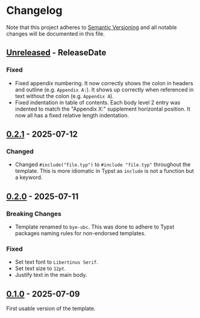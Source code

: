 # Changelog

Note that this project adheres to
[Semantic Versioning](https://semver.org/spec/v2.0.0.html) and all notable
changes will be documented in this file.

<!-- next-header -->

## [Unreleased] - ReleaseDate

### Fixed

- Fixed appendix numbering. It now correctly shows the colon in headers and
  outline (e.g. `Appendix A:`). It shows up correctly when referenced in text
  without the colon (e.g. `Appendix A`).
- Fixed indentation in table of contents. Each body level 2 entry was indented
  to match the "Appendix X:" supplement horizontal position. It now all has a
  fixed relative length indentation.

## [0.2.1] - 2025-07-12

### Changed

- Changed `#include("file.typ")` to `#include "file.typ"` throughout the
  template. This is more idiomatic in Typst as `include` is not a function
  but a keyword.

## [0.2.0] - 2025-07-11

### Breaking Changes

- Template renamed to `bye-ubc`. This was done to adhere to Typst packages
  naming rules for non-endorsed templates.

### Fixed

- Set text font to `Libertinus Serif`.
- Set text size to `12pt`.
- Justify text in the main body.

## [0.1.0] - 2025-07-09

First usable version of the template.

<!-- next-url -->
[Unreleased]: https://github.com/DJDuque/bye-ubc/compare/v0.2.1...HEAD
[0.2.1]: https://github.com/DJDuque/bye-ubc/compare/v0.2.0...v0.2.1
[0.2.0]: https://github.com/DJDuque/bye-ubc/compare/v0.1.0...v0.2.0
[0.1.0]: https://github.com/DJDuque/bye-ubc/compare/ff59a76890c1153a5329b0744f315aa6307a4c42...v0.1.0
